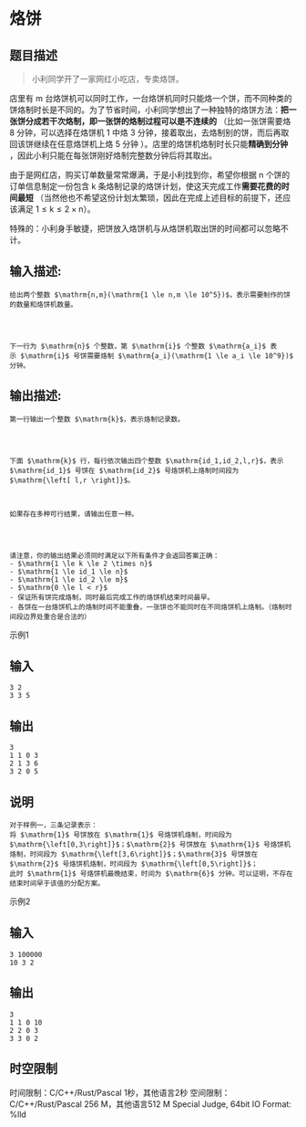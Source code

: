 # 烙饼

## 题目描述

> 小利同学开了一家网红小吃店，专卖烙饼。 

店里有 $\mathrm{m}$ 台烙饼机可以同时工作，一台烙饼机同时只能烙一个饼，而不同种类的饼烙制时长是不同的。为了节省时间，小利同学想出了一种独特的烙饼方法：**把一张饼分成若干次烙制，即一张饼的烙制过程可以是不连续的** （比如一张饼需要烙 $\mathrm{8}$ 分钟，可以选择在烙饼机 $\mathrm{1}$ 中烙 $\mathrm{3}$ 分钟，接着取出，去烙制别的饼，而后再取回该饼继续在任意烙饼机上烙 $\mathrm{5}$ 分钟 ）。店里的烙饼机烙制时长只能**精确到分钟** ，因此小利只能在每张饼刚好烙制完整数分钟后将其取出。 

  


由于是网红店，购买订单数量常常爆满，于是小利找到你，希望你根据 $\mathrm{n}$ 个饼的订单信息制定一份包含 $\mathrm{k}$ 条烙制记录的烙饼计划，使这天完成工作**需要花费的时间最短** （当然他也不希望这份计划太繁琐，因此在完成上述目标的前提下，还应该满足 $\mathrm{1 \le k \le 2 \times n}$）。 

  


特殊的：小利身手敏捷，把饼放入烙饼机与从烙饼机取出饼的时间都可以忽略不计。  


## 输入描述:
    
    
    给出两个整数 $\mathrm{n,m}(\mathrm{1 \le n,m \le 10^5})$，表示需要制作的饼的数量和烙饼机数量。
    
      
    
    
    下一行为 $\mathrm{n}$ 个整数，第 $\mathrm{i}$ 个整数 $\mathrm{a_i}$ 表示 $\mathrm{i}$ 号饼需要烙制 $\mathrm{a_i}(\mathrm{1 \le a_i \le 10^9})$ 分钟。

## 输出描述:
    
    
    第一行输出一个整数 $\mathrm{k}$，表示烙制记录数。
    
      
    
    
    下面 $\mathrm{k}$ 行，每行依次输出四个整数 $\mathrm{id_1,id_2,l,r}$，表示 $\mathrm{id_1}$ 号饼在 $\mathrm{id_2}$ 号烙饼机上烙制时间段为 $\mathrm{\left[ l,r \right]}$。  
      
    
    
    如果存在多种可行结果，请输出任意一种。
    
      
    
    
    请注意，你的输出结果必须同时满足以下所有条件才会返回答案正确：  
    - $\mathrm{1 \le k \le 2 \times n}$   
    - $\mathrm{1 \le id_1 \le n}$  
    - $\mathrm{1 \le id_2 \le m}$  
    - $\mathrm{0 \le l < r}$  
    - 保证所有饼完成烙制，同时最后完成工作的烙饼机结束时间最早。  
    - 各饼在一台烙饼机上的烙制时间不能重叠，一张饼也不能同时在不同烙饼机上烙制。（烙制时间段边界处重合是合法的）

示例1 

## 输入
    
    
    3 2
    3 3 5

## 输出
    
    
    3
    1 1 0 3
    2 1 3 6
    3 2 0 5

## 说明
    
    
    对于样例一，三条记录表示：  
    将 $\mathrm{1}$ 号饼放在 $\mathrm{1}$ 号烙饼机烙制，时间段为 $\mathrm{\left[0,3\right]}$；$\mathrm{2}$ 号饼放在 $\mathrm{1}$ 号烙饼机烙制，时间段为 $\mathrm{\left[3,6\right]}$；$\mathrm{3}$ 号饼放在 $\mathrm{2}$ 号烙饼机烙制，时间段为 $\mathrm{\left[0,5\right]}$；  
    此时 $\mathrm{1}$ 号烙饼机最晚结束，时间为 $\mathrm{6}$ 分钟。可以证明，不存在结束时间早于该值的分配方案。

示例2 

## 输入
    
    
    3 100000
    10 3 2

## 输出
    
    
    3
    1 1 0 10
    2 2 0 3
    3 3 0 2


## 时空限制

时间限制：C/C++/Rust/Pascal 1秒，其他语言2秒
空间限制：C/C++/Rust/Pascal 256 M，其他语言512 M
Special Judge, 64bit IO Format: %lld